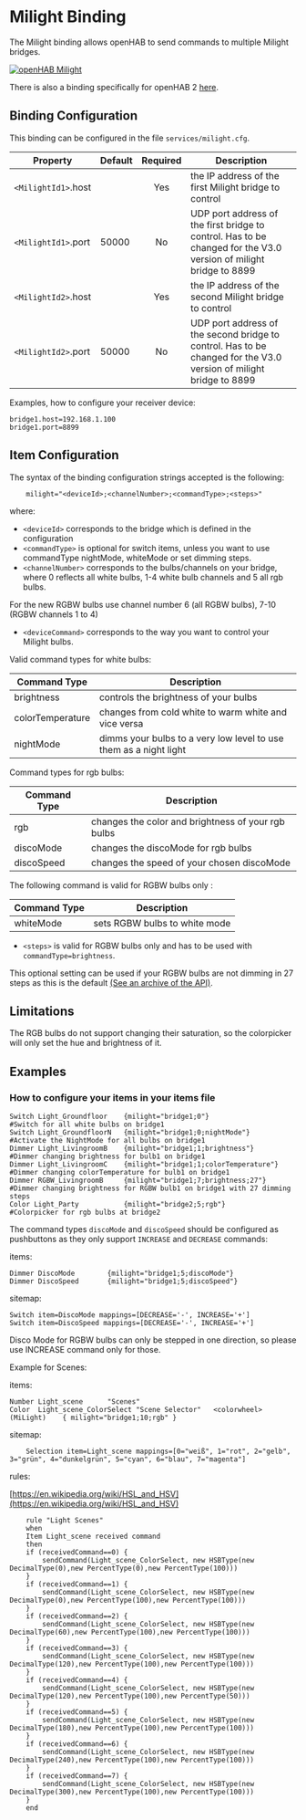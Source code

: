 # Milight Binding

The Milight binding allows openHAB to send commands to multiple Milight bridges.

[![openHAB Milight](http://img.youtube.com/vi/zNe9AkQbfmc/0.jpg)](http://www.youtube.com/watch?v=zNe9AkQbfmc)

There is also a binding specifically for openHAB 2 [here](http://docs.openhab.org/addons/bindings/milight/readme.html).

## Binding Configuration

This binding can be configured in the file `services/milight.cfg`.

| Property | Default | Required | Description |
|----------|---------|:--------:|-------------|
| `<MilightId1>`.host | | Yes   | the IP address of the first Milight bridge to control |
| `<MilightId1>`.port | 50000 | No | UDP port address of the first bridge to control. Has to be changed for the V3.0 version of milight bridge to 8899 |
| `<MilightId2>`.host | | Yes   | the IP address of the second Milight bridge to control |
| `<MilightId2>`.port | 50000 | No | UDP port address of the second bridge to control. Has to be changed for the V3.0 version of milight bridge to 8899 |

Examples, how to configure your receiver device:

```
bridge1.host=192.168.1.100
bridge1.port=8899
```

## Item Configuration

The syntax of the binding configuration strings accepted is the following:

```
    milight="<deviceId>;<channelNumber>;<commandType>;<steps>"
```

where:

* `<deviceId>` corresponds to the bridge which is defined in the configuration
* `<commandType>` is optional for switch items, unless you want to use commandType nightMode, whiteMode or set dimming steps.
* `<channelNumber>` corresponds to the bulbs/channels on your bridge, where 0 reflects all white bulbs, 1-4 white bulb channels and 5 all rgb bulbs.

For the new RGBW bulbs use channel number 6 (all RGBW bulbs), 7-10 (RGBW channels 1 to 4)

* `<deviceCommand>` corresponds to the way you want to control your Milight bulbs.

Valid command types for white bulbs:

| Command Type         | Description |
|----------------------|-------------|
| brightness           | controls the brightness of your bulbs |
| colorTemperature     | changes from cold white to warm white and vice versa |
| nightMode            | dimms your bulbs to a very low level to use them as a night light |

Command types for rgb bulbs:

| Command Type         | Description |
|----------------------|-------------|
| rgb                  | changes the color and brightness of your rgb bulbs |
| discoMode            | changes the discoMode for rgb bulbs |
| discoSpeed           | changes the speed of your chosen discoMode |

The following command is valid for RGBW bulbs only :


| Command Type         | Description |
|----------------------|-------------|
| whiteMode            | sets RGBW bulbs to white mode |


* `<steps>` is valid for RGBW bulbs only and has to be used with `commandType=brightness`.

This optional setting can be used if your RGBW bulbs are not dimming in 27 steps as this is the default [(See an archive of the API)](https://github.com/Fantasmos/LimitlessLED-DevAPI). 

## Limitations

The RGB bulbs do not support changing their saturation, so the colorpicker will only set the hue and brightness of it.

## Examples

### How to configure your items in your items file

```
Switch Light_Groundfloor    {milight="bridge1;0"}                   #Switch for all white bulbs on bridge1
Switch Light_GroundfloorN   {milight="bridge1;0;nightMode"}         #Activate the NightMode for all bulbs on bridge1
Dimmer Light_LivingroomB    {milight="bridge1;1;brightness"}        #Dimmer changing brightness for bulb1 on bridge1
Dimmer Light_LivingroomC    {milight="bridge1;1;colorTemperature"}  #Dimmer changing colorTemperature for bulb1 on bridge1
Dimmer RGBW_LivingroomB     {milight="bridge1;7;brightness;27"}     #Dimmer changing brightness for RGBW bulb1 on bridge1 with 27 dimming steps
Color Light_Party           {milight="bridge2;5;rgb"}               #Colorpicker for rgb bulbs at bridge2
```

The command types `discoMode` and `discoSpeed` should be configured as pushbuttons as they only support `INCREASE` and `DECREASE` commands:

items:

```
Dimmer DiscoMode        {milight="bridge1;5;discoMode"}
Dimmer DiscoSpeed       {milight="bridge1;5;discoSpeed"}
```

sitemap:

```
Switch item=DiscoMode mappings=[DECREASE='-', INCREASE='+']
Switch item=DiscoSpeed mappings=[DECREASE='-', INCREASE='+']
```

Disco Mode for RGBW bulbs can only be stepped in one direction, so please use INCREASE command only for those.


Example for Scenes:

items:

```
Number Light_scene      "Scenes"
Color  Light_scene_ColorSelect "Scene Selector"   <colorwheel> (MiLight)    { milight="bridge1;10;rgb" }
```

sitemap:

```
    Selection item=Light_scene mappings=[0="weiß", 1="rot", 2="gelb", 3="grün", 4="dunkelgrün", 5="cyan", 6="blau", 7="magenta"]
```

rules:

[https://en.wikipedia.org/wiki/HSL_and_HSV](https://en.wikipedia.org/wiki/HSL_and_HSV)

```
    rule "Light Scenes"
    when
    Item Light_scene received command 
    then
    if (receivedCommand==0) { 
        sendCommand(Light_scene_ColorSelect, new HSBType(new DecimalType(0),new PercentType(0),new PercentType(100)))
    }
    if (receivedCommand==1) { 
        sendCommand(Light_scene_ColorSelect, new HSBType(new DecimalType(0),new PercentType(100),new PercentType(100)))
    }
    if (receivedCommand==2) { 
        sendCommand(Light_scene_ColorSelect, new HSBType(new DecimalType(60),new PercentType(100),new PercentType(100)))
    }
    if (receivedCommand==3) { 
        sendCommand(Light_scene_ColorSelect, new HSBType(new DecimalType(120),new PercentType(100),new PercentType(100)))
    }
    if (receivedCommand==4) { 
        sendCommand(Light_scene_ColorSelect, new HSBType(new DecimalType(120),new PercentType(100),new PercentType(50)))
    }
    if (receivedCommand==5) { 
        sendCommand(Light_scene_ColorSelect, new HSBType(new DecimalType(180),new PercentType(100),new PercentType(100)))
    }
    if (receivedCommand==6) { 
        sendCommand(Light_scene_ColorSelect, new HSBType(new DecimalType(240),new PercentType(100),new PercentType(100)))
    }
    if (receivedCommand==7) { 
        sendCommand(Light_scene_ColorSelect, new HSBType(new DecimalType(300),new PercentType(100),new PercentType(100)))
    }
    end
```
